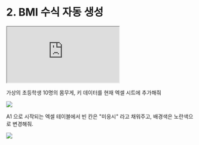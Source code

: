 # 2. BMI 수식 자동 생성

<div class="video-container">
    <iframe src="https://www.youtube.com/embed/MFBKm2c5iV8?si=MXwsDKcSxUHHQiKE" allowfullscreen></iframe>
</div>

가상의 초등학생 10명의 몸무게, 키 데이터를 현재 엑셀 시트에 추가해줘

![](./assets/01-empty-cells.png)

A1 으로 시작되는 엑셀 테이블에서 빈 칸은 "미응시" 라고 채워주고, 배경색은 노란색으로 변경해줘.

![](./assets/02-fill.png)
